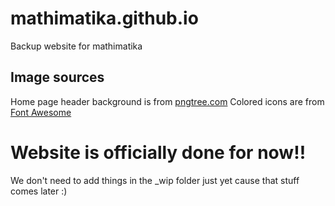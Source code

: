 # mathimatika.github.io
Backup website for mathimatika

## Image sources
Home page header background is from [pngtree.com](https://pngtree.com/free-backgrounds)
Colored icons are from [Font Awesome](https://fontawesome.com)
# Website is officially done for now!!
We don't need to add things in the \_wip folder just yet cause that stuff comes later :)
